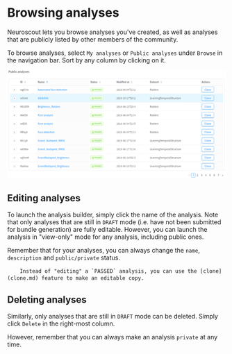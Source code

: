 # Browsing analyses

Neuroscout lets you browse analyses you've created, as well as analyses that are publicly listed by other members of the community.

To browse analyses, select `My analyses` or `Public analyses` under `Browse` in the navigation bar. Sort by any column by clicking on it.

![Browse](img/public.png)


## Editing analyses

To launch the analysis builder, simply click the name of the analysis. Note that only analyses that are still in `DRAFT` mode (i.e. have not been submitted for bundle generation) are fully editable.
However, you can launch the analysis in "view-only" mode for any analysis, including public ones.

Remember that for your analyses, you can always change the `name`, `description` and `public/private` status.

```{Note}
    Instead of "editing" a `PASSED` analysis, you can use the [clone](clone.md) feature to make an editable copy.
```

## Deleting analyses

Similarly, only analyses that are still in `DRAFT` mode can be deleted. Simply click `Delete` in the right-most column.

However, remember that you can always make an analysis `private` at any time.
